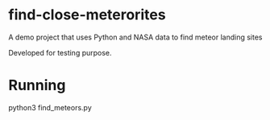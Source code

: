 # find-close-meterorites
A demo project that uses Python and NASA data to find meteor landing sites

Developed for testing purpose.

# Running

python3 find_meteors.py
